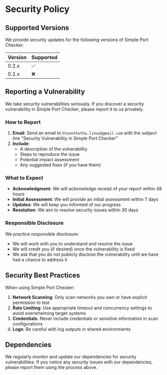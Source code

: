 # Security Policy

## Supported Versions

We provide security updates for the following versions of Simple Port Checker:

| Version | Supported          |
| ------- | ------------------ |
| 0.2.x   | :white_check_mark: |
| 0.1.x   | :x:                |

## Reporting a Vulnerability

We take security vulnerabilities seriously. If you discover a security vulnerability in Simple Port Checker, please report it to us privately.

### How to Report

1. **Email**: Send an email to `htunnthuthu.linux@gmail.com` with the subject line "Security Vulnerability in Simple Port Checker"
2. **Include**: 
   - A description of the vulnerability
   - Steps to reproduce the issue
   - Potential impact assessment
   - Any suggested fixes (if you have them)

### What to Expect

- **Acknowledgment**: We will acknowledge receipt of your report within 48 hours
- **Initial Assessment**: We will provide an initial assessment within 7 days
- **Updates**: We will keep you informed of our progress
- **Resolution**: We aim to resolve security issues within 30 days

### Responsible Disclosure

We practice responsible disclosure:
- We will work with you to understand and resolve the issue
- We will credit you (if desired) once the vulnerability is fixed
- We ask that you do not publicly disclose the vulnerability until we have had a chance to address it

## Security Best Practices

When using Simple Port Checker:

1. **Network Scanning**: Only scan networks you own or have explicit permission to test
2. **Rate Limiting**: Use appropriate timeout and concurrency settings to avoid overwhelming target systems
3. **Credentials**: Never include credentials or sensitive information in scan configurations
4. **Logs**: Be careful with log outputs in shared environments

## Dependencies

We regularly monitor and update our dependencies for security vulnerabilities. If you notice any security issues with our dependencies, please report them using the process above.
